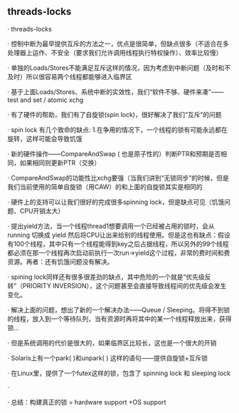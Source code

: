 ## threads-locks

· threads-locks

·    控制中断为最早提供互斥的方法之一，优点是很简单，但缺点很多（不适合在多处理器上运作、不安全（要求我们允许调用线程执行特权操作）、效率比较慢）

·    单独的Loads/Stores不能满足互斥这样的情况，因为考虑到中断问题（及时和不及时）所以很容易两个线程都能够进入临界区

·    基于上面Loads/Stores、系统中断的实效性，我们“软件不够、硬件来凑”——test and set / atomic xchg

·    有了硬件的帮助，我们有了自旋锁(spin lock)，很好解决了我们“互斥”的问题

·    spin lock 有几个致命的缺点: 1.在争用的情况下，一个线程的锁有可能永远都在旋转，这样可能会导致饥饿

·    新的硬件操作——CompareAndSwap ( 也是原子性的）判断PTR和预期是否相同，如果相同则更新PTR（交换）

·    CompareAndSwap的功能性比xchg要强（当我们讲到“无锁同步”的时候，但是我们当前使用的简单自旋锁（用CAW）的和上面的自旋锁其实是相同的

·    硬件上的支持可以让我们很好的完成很多spinning lock，但是缺点可见（饥饿问题、CPU开销太大）

·    提出yield方法，当一个线程thread1想要调用一个已经被占用的锁时，会从running 切换成 yield 然后将CPU让出来给别的线程使用。但是这也有缺点：假设有100个线程，其中只有一个线程能得到key之后占据线程，所以另外的99个线程都必须在那一个线程再次启动前执行一次run->yield这个过程，非常的费时间和费资源。再者：还有饥饿问题没有解决。

·    spining lock同样还有很多很差劲的缺点，其中危险的一个就是“优先级反转”（PRIORITY INVERSION），这个问题甚至会直接导致线程间的优先级会发生变化。

·    解决上面的问题，想出了新的一个解决办法——Queue / Sleeping。将得不到锁的线程，放入到一个等待队列，当有资源时再将其中的某一个线程释放出来，获得锁...

·    但是系统调用的代价是很大的，如果临界区比较长，这也是一个很大的开销

·    Solaris上有一个park( )和unpark( ) 这样的语句——提供自旋锁+互斥锁

·    在Linux里，提供了一个futex这样的锁，包含了 spinning lock 和 sleeping lock

·     

·    总结：构建真正的锁 = hardware support +OS support